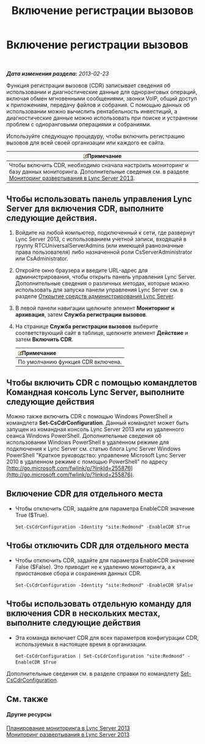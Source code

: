 ﻿---
title: Включение регистрации вызовов
TOCTitle: Включение регистрации вызовов
ms:assetid: 3b28e432-596f-45a5-a070-577d6fa748d9
ms:mtpsurl: https://technet.microsoft.com/ru-ru/library/Gg520980(v=OCS.15)
ms:contentKeyID: 49309504
ms.date: 05/19/2016
mtps_version: v=OCS.15
ms.translationtype: HT
---

# Включение регистрации вызовов

 

_**Дата изменения раздела:** 2013-02-23_

Функция регистрации вызовов (CDR) записывает сведения об использовании и диагностические данные для одноранговых операций, включая обмен мгновенными сообщениями, звонки VoIP, общий доступ к приложениям, передачу файлов и собрания. С помощью данных об использовании можно вычислить рентабельность инвестиций, а диагностические данные можно использовать при поиске и устранении проблем с одноранговыми операциями и собраниями.

Используйте следующую процедуру, чтобы включить регистрацию вызовов для всей своей организации или каждого ее сайта.

<table>
<thead>
<tr class="header">
<th><img src="images/Gg398412.note(OCS.15).gif" title="note" alt="note" />Примечание</th>
</tr>
</thead>
<tbody>
<tr class="odd">
<td>Чтобы включить CDR, необходимо сначала настроить мониторинг и базу данных мониторинга. Дополнительные сведения см. в разделе <a href="lync-server-2013-deploying-monitoring.md">Мониторинг развертывания в Lync Server 2013</a>.</td>
</tr>
</tbody>
</table>


## Чтобы использовать панель управления Lync Server для включения CDR, выполните следующие действия.

1.  Войдите на любой компьютер, подключенный к сети, где развернут Lync Server 2013, с использованием учетной записи, входящей в группу RTCUniversalServerAdmins (или имеющей равнозначные права пользователя) либо назначенной роли CsServerAdministrator или CsAdministrator.

2.  Откройте окно браузера и введите URL-адрес для администрирования, чтобы открыть панель управления Lync Server. Дополнительные сведения о различных методах, которые можно использовать для запуска панели управления Lync Server см. в разделе [Открытие средств администрирования Lync Server](lync-server-2013-open-lync-server-administrative-tools.md).

3.  В левой панели навигации щелкните элемент **Мониторинг и архивация**, затем **Служба регистрации вызовов**.

4.  На странице **Служба регистрации вызовов** выберите соответствующий сайт в таблице, щелкните элемент **Действие** и затем **Включить CDR**.
    
    <table>
    <thead>
    <tr class="header">
    <th><img src="images/Gg398412.note(OCS.15).gif" title="note" alt="note" />Примечание</th>
    </tr>
    </thead>
    <tbody>
    <tr class="odd">
    <td>По умолчанию функция CDR включена.</td>
    </tr>
    </tbody>
    </table>


## Чтобы включить CDR с помощью командлетов Командная консоль Lync Server, выполните следующие действия

Можно также включить CDR с помощью Windows PowerShell и командлета **Set-CsCdrConfiguration**. Данный командлет может быть запущен из командная консоль Lync Server 2013 или из удаленного сеанса Windows PowerShell. Дополнительные сведения об использовании Windows PowerShell в удаленном режиме для подключения к Lync Server см. статью блога Lync Server Windows PowerShell "Краткое руководство: управление Microsoft Lync Server 2010 в удаленном режиме с помощью PowerShell" по адресу [http://go.microsoft.com/fwlink/p/?linkId=255876](http://go.microsoft.com/fwlink/p/?linkid=255876).

## Включение CDR для отдельного места

  - Чтобы отключить CDR, задайте для параметра EnableCDR значение True ($True).
    
        Set-CsCdrConfiguration -Identity "site:Redmond" -EnableCDR $True

## Чтобы отключить CDR для отдельного места

  - Чтобы отключить CDR, задайте для параметра EnableCDR значение False ($False). Это приводит не к удалению мониторинга, а к приостановке сбора и сохранения данных CDR.
    
        Set-CsCdrConfiguration -Identity "site:Redmond" -EnableCDR $False

## Чтобы использовать отдельную команду для включения CDR в нескольких местах, выполните следующие действия

  - Эта команда включает CDR для всех параметров конфигурации CDR, используемых в настоящее время в организации.
    
        Get-CsCdrConfiguration | Set-CsCdrConfiguration "site:Redmond" -EnableCDR $True

Дополнительные сведения см. в разделе справки по командлету [Set-CsCdrConfiguration](set-cscdrconfiguration.md).

## См. также

#### Другие ресурсы

[Планирование мониторинга в Lync Server 2013](lync-server-2013-planning-for-monitoring.md)  
[Мониторинг развертывания в Lync Server 2013](lync-server-2013-deploying-monitoring.md)

